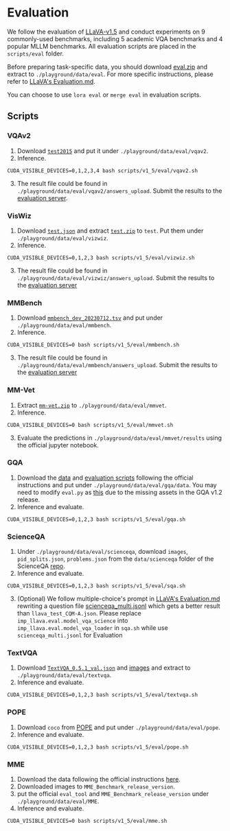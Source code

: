 # Evaluation
We follow the evaluation of [LLaVA-v1.5](https://github.com/haotian-liu/LLaVA/tree/main) and conduct experiments on 9 commonly-used benchmarks, including 5 academic VQA benchmarks and 4 popular MLLM benchmarks. All evaluation scripts are placed in the `scripts/eval` folder. 

Before preparing task-specific data, you should download [eval.zip](https://drive.google.com/file/d/1atZSBBrAX54yYpxtVVW33zFvcnaHeFPy/view?usp=sharing) and extract to `./playground/data/eval`. For more specific instructions, please refer to [LLaVA's Evaluation.md](https://github.com/haotian-liu/LLaVA/blob/main/docs/Evaluation.md). 

You can choose to use `lora eval` or `merge eval` in evaluation scripts.
## Scripts
### VQAv2
1. Download [`test2015`](http://images.cocodataset.org/zips/test2015.zip) and put it under `./playground/data/eval/vqav2`.
2. Inference.
```Shell
CUDA_VISIBLE_DEVICES=0,1,2,3,4 bash scripts/v1_5/eval/vqav2.sh
```
3. The result file could be found in `./playground/data/eval/vqav2/answers_upload`. Submit the results to the [evaluation server](https://eval.ai/web/challenges/challenge-page/830/my-submission).

### VisWiz

1. Download [`test.json`](https://vizwiz.cs.colorado.edu/VizWiz_final/vqa_data/Annotations.zip) and extract [`test.zip`](https://vizwiz.cs.colorado.edu/VizWiz_final/images/test.zip) to `test`. Put them under `./playground/data/eval/vizwiz`.
2. Inference.
```Shell
CUDA_VISIBLE_DEVICES=0,1,2,3 bash scripts/v1_5/eval/vizwiz.sh
```
3. The result file could be found in `./playground/data/eval/vizwiz/answers_upload`. Submit the results to the [evaluation server](https://eval.ai/web/challenges/challenge-page/1911/my-submission)

### MMBench

1. Download [`mmbench_dev_20230712.tsv`](https://download.openmmlab.com/mmclassification/datasets/mmbench/mmbench_dev_20230712.tsv) and put under `./playground/data/eval/mmbench`.
2. Inference.
```Shell
CUDA_VISIBLE_DEVICES=0 bash scripts/v1_5/eval/mmbench.sh
```
3. The result file could be found in `./playground/data/eval/mmbench/answers_upload`. Submit the results to the [evaluation server](https://opencompass.org.cn/leaderboard-multimodal)

### MM-Vet

1. Extract [`mm-vet.zip`](https://github.com/yuweihao/MM-Vet/releases/download/v1/mm-vet.zip) to `./playground/data/eval/mmvet`.
2. Inference.
```Shell
CUDA_VISIBLE_DEVICES=0 bash scripts/v1_5/eval/mmvet.sh
```
3. Evaluate the predictions in `./playground/data/eval/mmvet/results` using the official jupyter notebook.

### GQA

1. Download the [data](https://cs.stanford.edu/people/dorarad/gqa/download.html) and [evaluation scripts](https://cs.stanford.edu/people/dorarad/gqa/evaluate.html) following the official instructions and put under `./playground/data/eval/gqa/data`. You may need to modify `eval.py` as [this](https://gist.github.com/haotian-liu/db6eddc2a984b4cbcc8a7f26fd523187) due to the missing assets in the GQA v1.2 release.
2. Inference and evaluate.
```Shell
CUDA_VISIBLE_DEVICES=0,1,2,3 bash scripts/v1_5/eval/gqa.sh
```

### ScienceQA

1. Under `./playground/data/eval/scienceqa`, download `images`, `pid_splits.json`, `problems.json` from the `data/scienceqa` folder of the ScienceQA [repo](https://github.com/lupantech/ScienceQA).
2. Inference and evaluate.
```Shell
CUDA_VISIBLE_DEVICES=0,1,2,3 bash scripts/v1_5/eval/sqa.sh
```
3. (Optional) We follow multiple-choice's prompt in [LLaVA's Evaluation.md](https://github.com/haotian-liu/LLaVA/blob/main/docs/Evaluation.md) rewriting a question file [scienceqa_multi.jsonl](https://drive.google.com/file/d/1SU7tEuXUENnvXowGkFVcEa5dsVPlMsD9/view?usp=drive_link) which gets a better result than `llava_test_CQM-A.json`. Please replace `imp_llava.eval.model_vqa_science` into `imp_llava.eval.model_vqa_loader` in `sqa.sh` while use `scienceqa_multi.jsonl` for Evaluation
### TextVQA

1. Download [`TextVQA_0.5.1_val.json`](https://dl.fbaipublicfiles.com/textvqa/data/TextVQA_0.5.1_val.json) and [images](https://dl.fbaipublicfiles.com/textvqa/images/train_val_images.zip) and extract to `./playground/data/eval/textvqa`.
2. Inference and evaluate.
```Shell
CUDA_VISIBLE_DEVICES=0,1,2,3 bash scripts/v1_5/eval/textvqa.sh
```

### POPE

1. Download `coco` from [POPE](https://github.com/AoiDragon/POPE/tree/e3e39262c85a6a83f26cf5094022a782cb0df58d/output/coco) and put under `./playground/data/eval/pope`.
2. Inference and evaluate.
```Shell
CUDA_VISIBLE_DEVICES=0,1,2,3 bash scripts/v1_5/eval/pope.sh
```

### MME

1. Download the data following the official instructions [here](https://github.com/BradyFU/Awesome-Multimodal-Large-Language-Models/tree/Evaluation).
2. Downloaded images to `MME_Benchmark_release_version`.
3. put the official `eval_tool` and `MME_Benchmark_release_version` under `./playground/data/eval/MME`.
4. Inference and evaluate.
```Shell
CUDA_VISIBLE_DEVICES=0 bash scripts/v1_5/eval/mme.sh
```